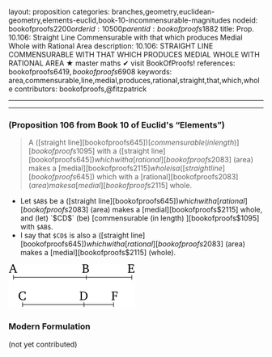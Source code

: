 layout: proposition
categories: branches,geometry,euclidean-geometry,elements-euclid,book-10-incommensurable-magnitudes
nodeid: bookofproofs$2200
orderid: 10500
parentid: bookofproofs$1882
title: Prop. 10.106: Straight Line Commensurable with that which produces Medial Whole with Rational Area
description: 10.106: STRAIGHT LINE COMMENSURABLE WITH THAT WHICH PRODUCES MEDIAL WHOLE WITH RATIONAL AREA &#9733; master maths &#10004; visit BookOfProofs!
references: bookofproofs$6419,bookofproofs$6908
keywords: area,commensurable,line,medial,produces,rational,straight,that,which,whole
contributors: bookofproofs,@fitzpatrick

---


---

### (Proposition 106 from Book 10 of Euclid's “Elements”)

> A ([straight line][bookofproofs$645]) [commensurable (in length) ][bookofproofs$1095] with a ([straight line][bookofproofs$645]) which with a [rational][bookofproofs$2083] (area) makes a [medial][bookofproofs$2115] whole is a ([straight line][bookofproofs$645]) which with a [rational][bookofproofs$2083] (area) makes a [medial][bookofproofs$2115] whole.
* Let `$AB$` be a ([straight line][bookofproofs$645]) which with a [rational][bookofproofs$2083] (area) makes a [medial][bookofproofs$2115] whole, and (let) `$CD$` (be) [commensurable (in length) ][bookofproofs$1095] with `$AB$`.
* I say that `$CD$` is also a ([straight line][bookofproofs$645]) which with a [rational][bookofproofs$2083] (area) makes a [medial][bookofproofs$2115] (whole).

![fig103e](https://github.com/bookofproofs/bookofproofs.github.io/blob/main/_sources/_assets/images/euclid/Book10/fig103e.png?raw=true)



### Modern Formulation

(not yet contributed)
